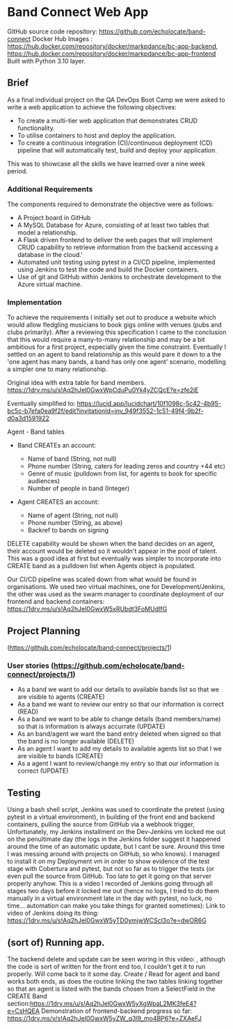 # Band Connect Web App
GitHub source code repository: https://github.com/echolocate/band-connect
Docker Hub Images : 
https://hub.docker.com/repository/docker/markpdance/bc-app-backend, 
https://hub.docker.com/repository/docker/markpdance/bc-app-frontend 
Built with Python 3.10 layer.

## Brief
As a final individual project on the QA DevOps Boot Camp we were asked to write a web application to achieve the following objectives:
* To create a multi-tier web application that demonstrates CRUD functionality.
* To utilise containers to host and deploy the application.
* To create a continuous integration (CI)/continuous deployment (CD) pipeline that will automatically test, build and deploy your application.

This was to showcase all the skills we have learned over a nine week period.

### Additional Requirements
The components required to demonstrate the objective were as follows:

* A Project board in GitHub
* A MySQL Database for Azure, consisting of at least two tables that model a relationship.
* A Flask driven frontend to deliver the web pages that will implement CRUD capability to retrieve information from the backend accessing a database in the cloud.'
* Automated unit testing using pytest in a CI/CD pipeline, implemented using Jenkins to test the code and build the Docker containers.
* Use of git and GitHub within Jenkins to orchestrate development to the Azure virtual machine.

### Implementation
To achieve the requirements I initially set out to produce a website which would allow fledgling musicians to book gigs online with venues (pubs and clubs primarily).
After a reviewing this specification I came to the conclusion that this would require a many-to-many relationship and may be a bit ambitious for a first project, especially given the time constraint.
Eventually I settled on an agent to band relationship as this would pare it down to a the 'one agent has many bands, a band has only one agent' scenario, modelling a simpler one to many relationship.

Original idea with extra table for band members.
https://1drv.ms/u/s!Aq2hJel0GwxWpCduPu0Yk4yZCQcE?e=zfe2iE

Eventually simplified to:
https://lucid.app/lucidchart/10f1098c-5c42-4b95-bc5c-b7efa0ea9f2f/edit?invitationId=inv_949f3552-1c51-49f4-9b2f-d0a3d1591922

Agent - Band tables
* Band CREATEs an account:
   * Name of band (String, not null)
   * Phone number (String, caters for leading zeros and country +44 etc)
   * Genre of music (pulldown from list, for agents to book for specific audiences)
   * Number of people in band (Integer)

* Agent CREATES an account:
   * Name of agent (String, not null)
   * Phone number (String, as above)
   * Backref to bands on signing

DELETE capability would be shown when the band decides on an agent, their account would be deleted so it wouldn't appear in the pool of talent.
This was a good idea at first but eventually was simpler to incorporate into CREATE band as a pulldown list when Agents object is populated.

Our CI/CD pipeline was scaled down from what would be found in organisations. We used two virtual machines, one for Development/Jenkins, the 
other was used as the swarm manager to coordinate deployment of our frontend and backend containers:
https://1drv.ms/u/s!Aq2hJel0GwxW5xRUbdt3FoMUdIfG

## Project Planning
(https://github.com/echolocate/band-connect/projects/1)
### User stories (https://github.com/echolocate/band-connect/projects/1)
* As a band we want to add our details to available bands list so that we are visible to agents (CREATE)
* As a band we want to review our entry so that our information is correct (READ)
* As a band we want to be able to change details (band members/name) so that is information is always accurrate (UPDATE)
* As an band/agent we want the band entry deleted when signed so that the band is no longer available (DELETE)
* As an agent I want to add my details to available agents list so that I we are visible to bands (CREATE)
* As a agent I want to review/change my entry so that our information is correct (UPDATE)

## Testing
Using a bash shell script, Jenkins was used to coordinate the pretest (using pytest in a virtual environment),  in building of the front end and backend containers, pulling the source from GitHub via a webhook trigger, 
Unfortunately, my Jenkins installment on the Dev-Jenkins vm locked me out on the penultimate day (the logs in the Jenkins folder suggest it happened around the time of an automatic update, but I cant be sure. Around this time I was messing around with projects on GitHub, so who knows). 
I managed to install it on my Deployment vm in order to show evidence of the test stage with Cobertura and pytest, but not so far as to trigger the tests (or even pull the source from GitHub. Too late to get it going on that server properly anyhow.
This is a video I recorded of Jenkins going through all stages two days before it locked me out (hence no logs, I tried to do them manually in a virtual environment late in the day with pytest, no luck, no time... automation can make you take things for granted sometimes):
Link to video of Jenkins doing its thing: https://1drv.ms/u/s!Aq2hJel0GwxW5yTD0ymjwWCScl3o?e=dwOR6G
## (sort of) Running app.
The backend delete and update can be seen woring in this video: , although the code is sort of written for the front end too, I couldn't get it to run properly. Will come back to it some day. Create / Read for agent and band works both ends, as does the routine linking the two tables linking together so that an agent is listed with the bands chosen from a SelectField in the CREATE Band section:https://1drv.ms/u/s!Aq2hJel0GwxW5yXgWpaL2MK3feE4?e=CsHQEA
Demonstration of frontend-backend progress so far: https://1drv.ms/v/s!Aq2hJel0GwxW5yZW_q3l9_mo4BP6?e=ZXAeFJ





